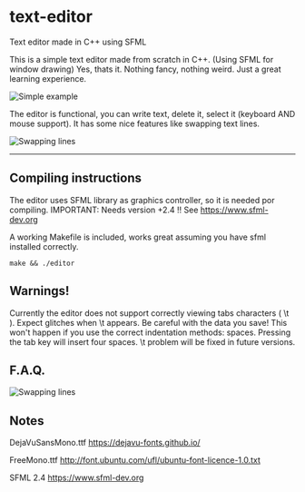 # text-editor
Text editor made in C++ using SFML

This is a simple text editor made from scratch in C++. (Using SFML for window drawing)
Yes, thats it. Nothing fancy, nothing weird. Just a great learning experience.

![Simple example](https://raw.githubusercontent.com/JonSeijo/text-editor/master/img/super_example.gif)

The editor is functional, you can write text, delete it, select it (keyboard AND mouse support). It has some nice features like swapping text lines.

![Swapping lines](https://raw.githubusercontent.com/JonSeijo/text-editor/master/img/moving_lines.gif)

----

## Compiling instructions

The editor uses SFML library as graphics controller, so it is needed por compiling. IMPORTANT: Needs version +2.4 !!
See https://www.sfml-dev.org

A working Makefile is included, works great assuming you have sfml installed correctly.

```
make && ./editor
```

## Warnings!

Currently the editor does not support correctly viewing tabs characters ( \t ). Expect glitches when \t appears. Be careful with the data you save! This won't happen if you use the correct indentation methods: spaces. Pressing the tab key will insert four spaces. \t problem will be fixed in future versions.


## F.A.Q.

![Swapping lines](https://raw.githubusercontent.com/JonSeijo/text-editor/master/img/but_why.gif)


## Notes

DejaVuSansMono.ttf
https://dejavu-fonts.github.io/

FreeMono.ttf
http://font.ubuntu.com/ufl/ubuntu-font-licence-1.0.txt

SFML 2.4
https://www.sfml-dev.org

